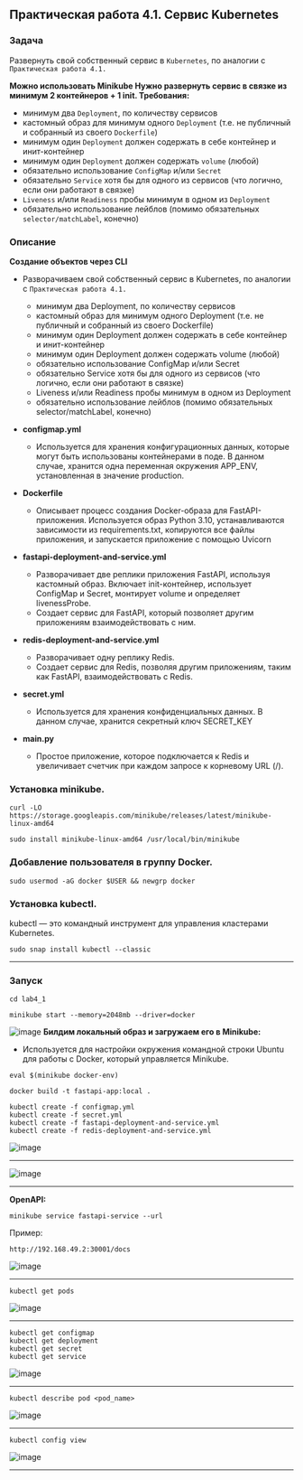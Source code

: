 ## Практическая работа 4.1. Сервис Kubernetes
### Задача
Развернуть свой собственный сервис в `Kubernetes`, по аналогии с `Практическая работа 4.1.`

**Можно использовать Minikube  Нужно развернуть сервис в связке из минимум 2 контейнеров + 1 init.
Требования:**
- минимум два `Deployment`, по количеству сервисов 
- кастомный образ для минимум одного `Deployment` (т.е. не публичный и собранный из своего `Dockerfile`)
- минимум один `Deployment` должен содержать в себе контейнер и инит-контейнер
- минимум один `Deployment` должен содержать `volume` (любой)
- обязательно использование `ConfigMap` и/или `Secret`
- обязательно `Service` хотя бы для одного из сервисов (что логично, если они работают в связке) 
- `Liveness` и/или `Readiness` пробы минимум в одном из `Deployment`
- обязательно использование лейблов (помимо обязательных `selector/matchLabel`, конечно)

### Описание
**Создание объектов через CLI**
- Разворачиваем свой собственный сервис в Kubernetes, по аналогии с `Практическая работа 4.1.`
  - минимум два Deployment, по количеству сервисов 
  - кастомный образ для минимум одного Deployment (т.е. не публичный и собранный из своего Dockerfile)
  - минимум один Deployment должен содержать в себе контейнер и инит-контейнер 
  - минимум один Deployment должен содержать volume (любой)
  - обязательно использование ConfigMap и/или Secret 
  - обязательно Service хотя бы для одного из сервисов (что логично, если они работают в связке)
  - Liveness и/или Readiness пробы минимум в одном из Deployment 
  - обязательно использование лейблов (помимо обязательных selector/matchLabel, конечно)


- **configmap.yml**
  - Используется для хранения конфигурационных данных, которые могут быть использованы контейнерами в поде. В данном случае, хранится одна переменная окружения APP_ENV, установленная в значение production.
- **Dockerfile**
  - Описывает процесс создания Docker-образа для FastAPI-приложения. Используется образ Python 3.10, устанавливаются зависимости из requirements.txt, копируются все файлы приложения, и запускается приложение с помощью Uvicorn
- **fastapi-deployment-and-service.yml**
  - Разворачивает две реплики приложения FastAPI, используя кастомный образ. Включает init-контейнер, использует ConfigMap и Secret, монтирует volume и определяет livenessProbe.
  - Создает сервис для FastAPI, который позволяет другим приложениям взаимодействовать с ним.
- **redis-deployment-and-service.yml**
  - Разворачивает одну реплику Redis.
  - Создает сервис для Redis, позволяя другим приложениям, таким как FastAPI, взаимодействовать с Redis.
- **secret.yml**
  - Используется для хранения конфиденциальных данных. В данном случае, хранится секретный ключ SECRET_KEY
- **main.py**
  - Простое приложение, которое подключается к Redis и увеличивает счетчик при каждом запросе к корневому URL (/).

### Установка minikube.
```commandline
curl -LO https://storage.googleapis.com/minikube/releases/latest/minikube-linux-amd64
```

```commandline
sudo install minikube-linux-amd64 /usr/local/bin/minikube
```

### Добавление пользователя в группу Docker.
```commandline
sudo usermod -aG docker $USER && newgrp docker
```

### Установка kubectl.
kubectl — это командный инструмент для управления кластерами Kubernetes. 

```commandline
sudo snap install kubectl --classic
```

___
### Запуск

```commandline
cd lab4_1
```
  
```commandline
minikube start --memory=2048mb --driver=docker 
```
![image](https://github.com/BosenkoTM/CI_CD_25/blob/main/practice/lab4_1/docs/1.png)
**Билдим локальный образ и загружаем его в Minikube:**
- Используется для настройки окружения командной строки Ubuntu для работы с Docker, который управляется Minikube.
```commandline
eval $(minikube docker-env)
```

```commandline
docker build -t fastapi-app:local .
```

```commandline
kubectl create -f configmap.yml
kubectl create -f secret.yml
kubectl create -f fastapi-deployment-and-service.yml
kubectl create -f redis-deployment-and-service.yml
```

![image](/practice/lab4_1/docs/2.png)
___


![image](/practice/lab4_1/docs/4.png)
___
**OpenAPI:**
```commandline
minikube service fastapi-service --url
```
Пример:
```commandline
http://192.168.49.2:30001/docs
```

![image](https://github.com/AndreyPriv/containerization_and_orchestration_itmo/blob/main/lab4/docs/3.png)
___
```commandline
kubectl get pods
```
![image](https://github.com/AndreyPriv/containerization_and_orchestration_itmo/blob/main/lab4/docs/1.png)
___
```commandline
kubectl get configmap
kubectl get deployment
kubectl get secret
kubectl get service
```
![image](https://github.com/AndreyPriv/containerization_and_orchestration_itmo/blob/main/lab4/docs/5.png)
___
```commandline
kubectl describe pod <pod_name>
```

![image](https://github.com/AndreyPriv/containerization_and_orchestration_itmo/blob/main/lab4/docs/6.png)

___
```commandline
kubectl config view
```
![image](https://github.com/AndreyPriv/containerization_and_orchestration_itmo/blob/main/lab4/docs/7.png)
___
